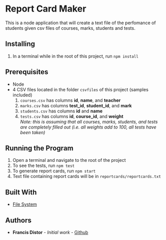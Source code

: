 # Report Card Maker

This is a node application that will create a text file of the perfomance of students given csv files of courses, marks, students and tests.

## Installing

1. In a terminal while in the root of this project, run `npm install`

## Prerequisites

- Node
- 4 CSV files located in the folder `csvfiles` of this project (samples included)
  1. `courses.csv` has columns **id**, **name**, and **teacher**
  1. `marks.csv` has columns **test_id**, **student_id**, and **mark**
  1. `students.csv` has columns **id** and **name**
  1. `tests.csv` has columns **id**, **course_id**, and **weight** <br />
     _Note: this is assuming that all courses, marks, students, and tests are completely filled out (i.e. all weights add to 100, all tests have been taken)_

## Running the Program

1. Open a terminal and navigate to the root of the project
1. To see the tests, run `npm test`
1. To generate report cards, run `npm start`
1. Text file containing report cards will be in `reportcards/reportcards.txt`

## Built With

- [File System](https://nodejs.org/api/fs.html)

## Authors

- **Francis Distor** - _Initial work_ - [Github](https://github.com/fdistor)
